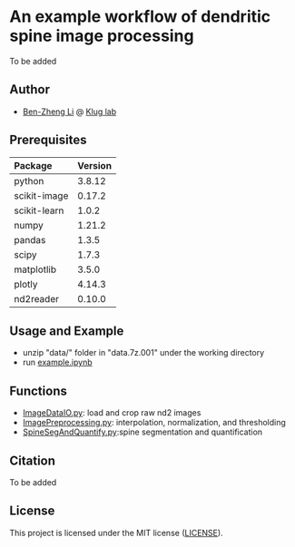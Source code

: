 
# An example workflow of dendritic spine image processing
To be added 


## Author
- [Ben-Zheng Li](https://github.com/libenzheng) @ [Klug lab](https://www.kluglab.org/)

## Prerequisites


| Package            | Version     | 
| :----------------------- | :---------------- | 
|python | 3.8.12 |
|scikit-image  |            0.17.2
|scikit-learn |  1.0.2
|numpy                  |            1.21.2
|pandas                  |           1.3.5
|scipy                     |         1.7.3
|matplotlib            |             3.5.0
|plotly                |    4.14.3
|nd2reader | 0.10.0



## Usage and Example

- unzip  "data/" folder in "data.7z.001" under the working directory 
- run [example.ipynb](https://github.com/libenzheng/dendritic_spine_processing_example/blob/main/example.ipynb)

## Functions  
- [ImageDataIO.py](https://github.com/libenzheng/dendritic_spine_processing_example/blob/main/ImageDataIO.py): load and crop raw nd2 images
- [ImagePreprocessing.py](https://github.com/libenzheng/dendritic_spine_processing_example/blob/main/ImagePreprocessing.py): interpolation, normalization, and thresholding 
- [SpineSegAndQuantify.py](https://github.com/libenzheng/dendritic_spine_processing_example/blob/main/SpineSegAndQuantify.py):spine segmentation and quantification 


## Citation

To be added


## License

This project is licensed under the MIT license ([LICENSE](https://github.com/libenzheng/dendritic_spine_processing_example/blob/main/LICENSE)).
